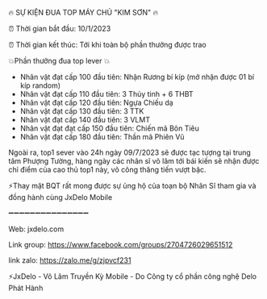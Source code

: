 🔥 SỰ KIỆN ĐUA TOP MÁY CHỦ "KIM SƠN" 🔥

⏰ Thời gian bắt đầu: 10/1/2023

⏰ Thời gian kết thúc: Tới khi toàn bộ phần thưởng được trao

💥Phần thưởng đua top lever 💥

- Nhân vật đạt cấp 100 đầu tiên: Nhận Rương bí kíp (mở nhận được 01 bí kíp random)
- Nhân vật đạt cấp 110 đầu tiên: 3 Thủy tinh + 6 THBT
- Nhân vật đạt cấp 120 đầu tiên: Ngựa Chiếu dạ
- Nhân vật đạt cấp 130 đầu tiên:  3 TTK
- Nhân vật đạt cấp 140 đầu tiên: 3 VLMT
- Nhân vật đạt đạt cấp 150 đầu tiên: Chiến mã Bôn Tiêu
- Nhân vật đạt cấp 180 đầu tiên: Thần mã Phiên Vũ

Ngoài ra, top1 sever vào 24h ngày 09/7/2023 sẽ được tạc tượng tại trung tâm Phượng Tường, hàng ngày các nhân sĩ võ lâm tới bái kiến sẽ nhận được chỉ điểm của cao thủ top1 này, võ công thăng tiến vượt bậc.

⚡Thay mặt BQT rất mong được sự ủng hộ của toạn bộ Nhân Sĩ tham gia và đồng hành cùng JxDelo Mobile

➖➖➖➖➖➖➖➖➖➖➖➖➖➖➖

Web:  jxdelo.com

Link group: https://www.facebook.com/groups/2704726029651512

link zalo:  https://zalo.me/g/zjpvcf231

⚡JxDelo - Võ Lâm Truyền Kỳ Mobile - Do  Công ty cổ phần công nghệ Delo Phát Hành
